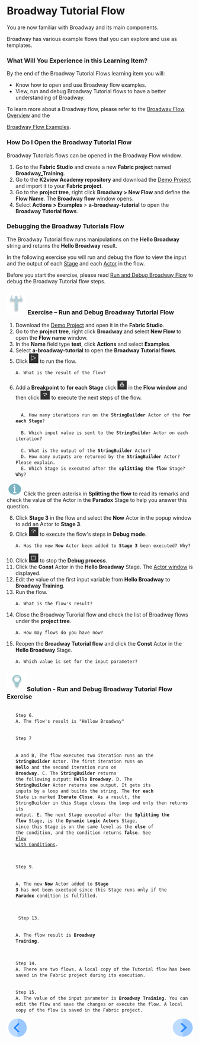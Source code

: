 # Broadway Tutorial Flow

You are now familiar with Broadway and its main components. 

Broadway has various example flows that you can explore and use as templates. 

### What Will You Experience in this Learning Item?

By the end of the Broadway Tutorial Flows learning item you will:

- Know how to open and use Broadway flow examples.
- View, run and debug Broadway Tutorial flows to have a better understanding of Broadway.

To learn more about a Broadway flow, please refer to the [Broadway Flow Overview](/articles/99_Broadway/16_broadway_flow_overview.md) and the

[Broadway Flow Examples](/articles/99_Broadway/17_tutorial_and_flow_examples.md).

### How Do I Open the Broadway Tutorial Flow  

Broadway Tutorials flows can be opened in the Broadway Flow window.

1. Go to the **Fabric Studio** and create a new **Fabric project** named **Broadway_Training**. 
2. Go to the **K2view Academy repository** and download the [Demo Project](/articles/demo_project) and import it to your **Fabric project**.
3. Go to the **project tree**, right click **Broadway > New Flow** and define the **Flow Name**. The **Broadway flow** window opens.
4. Select **Actions > Examples** > **a-broadway-tutorial** to open the **Broadway Tutorial flows**.

### Debugging the Broadway Tutorials Flow

The Broadway Tutorial flow runs manipulations on the **Hello Broadway** string and returns the **Hello Broadway** result.

In the following exercise you will run and debug the flow to view the input and the output of each [Stage](/articles/99_Broadway/19_broadway_flow_stages.md) and each [Actor](/articles/99_Broadway/03_broadway_actor.md) in the flow.


Before you start the exercise, please read [Run and Debug Broadway Flow](/articles/99_Broadway/25_broadway_flow_window_run_and_debug_flow.md) to debug the Broadway Tutorial flow steps.

###  ![](/academy/images/Exercise.png) **Exercise – Run and Debug Broadway Tutorial Flow**

1. Download the [Demo Project](/articles/demo_project) and open it in the **Fabric Studio**.
2. Go to the **project tree**, right click **Broadway** and select **New Flow** to open the **Flow name** window. 
3. In the **Name** field type **test**, click **Actions** and select **Examples**.
4. Select **a-broadway-tutorial** to open the **Broadway Tutorial flows**.
5. Click ![Run Flow](/academy/Training_Level_1/99_Broadway/images/run_flow_icon.png) to run the flow.
  <ul>
 <pre><code>A. What is the result of the flow?</code></pre>
  </ul>

6. Add a **Breakpoint** to **for each Stage** click ![Debug Play](/academy/Training_Level_1/99_Broadway/images/debug_play_icon.png) in the **Flow window** and then click ![Debug Step](/academy/Training_Level_1/99_Broadway/images/debug_step_icon.png) to execute the next steps of the flow.

<ul>
<pre><code>
  A. How many iterations run on the <strong>StringBuilder</strong> Actor of the <strong>for each Stage</strong>?<br>
  B. Which input value is sent to the <strong>StringBuilder</strong> Actor on each iteration?<br>
  C. What is the output of the <strong>StringBuilder</strong> Actor?
  D. How many outputs are returned by the <strong>StringBuilder</strong> Actor? Please explain.
  E. Which Stage is executed after the <strong>splitting the flow</strong> Stage? Why?
</code></pre>
</ul>

  ![info](/academy/images/information.png) Click the green asterisk in **Splitting the flow** to read its remarks and check the value of the Actor in the **Paradox** Stage to help you answer this question.

 8. Click **Stage 3** in the flow and select the **Now** Actor in the popup window to add an Actor to **Stage 3**.
 9. Click ![Debug Step](/academy/Training_Level_1/99_Broadway/images/debug_step_icon.png) to execute the flow's steps in **Debug mode**.

  <ul>
<pre><code>A. Has the new <strong>Now</strong> Actor been added to <strong>Stage 3</strong> been executed? Why?</code></pre>
</ul>

10. Click ![Stop Debug](/academy/Training_Level_1/99_Broadway/images/stop_debug_icon.png) to stop the **Debug process**.
11. Click the **Const** Actor in the **Hello Broadway** Stage. The [Actor window](/articles/99_Broadway/03_broadway_actor.md#actor-window) is displayed.
12. Edit the value of the first input variable from **Hello Broadway** to **Broadway Training**.
13. Run the flow.
<ul><pre><code>A. What is the flow's result?</code></pre></ul> 

14. Close the Broadway Turorial flow and check the list of Broadway flows under the **project tree**.
<ul><pre><code>A. How may flows do you have now?</code></pre></ul>

15. Reopen the **Broadway Tutorial flow** and click the **Const** Actor in the **Hello Broadway** Stage.
<ul><pre><code>A. Which value is set for the input parameter?</code></pre></ul> 


### ![](/academy/images/Solution.png)Solution - Run and Debug Broadway Tutorial Flow Exercise 

 <ul>
 <pre><code> 
Step 6.
A. The flow's result is "Hellow Broadway"</code></pre>
 </ul>

<ul>
<pre><code>
Step 7

A and B, The flow executes two iteration runs on the <strong>StringBuilder</strong> Actor. The first iteration runs on **Hello** and the second iteration runs on **Broadway**.
C. The <strong>StringBuilder</strong> returns the following output: <strong>Hello Broadway</strong>.
D. The <strong>StringBuilder</strong> Actor returns one output. It gets its inputs by a loop and builds the string. The <strong>for each</strong> State is marked <strong>Iterate Close</strong>. As a result, the StringBuilder in this Stage closes the loop and only then returns its output.
E. The next Stage executed after the <strong>Splitting the flow</strong> Stage, is the <strong>Dynamic Logic Actors</strong> Stage, since this Stage is on the same level as the <strong>else</strong> of the condition, and the condition returns <strong>false</strong>. See <a href="https://github.com/k2view-academy/K2View-Academy/blob/KB_DROP2_99_BROADWAY_Nataly/articles/99_Broadway/16_broadway_flow_overview.md#flow-with-condition">Flow with Conditions</a>.
</code></pre>
</ul>

 <ul>
<pre><code>
Step 9.

A. The new <strong>Now</strong> Actor added to <strong>Stage 3</strong> has not been exectued since this Stage runs only if the <strong>Paradox</strong> condition is fulfilled.</code></pre>
</ul>

<ul>
 <pre><code>
 Step 13.
 
A. The flow result is <strong>Broadway Training</strong>.</code></pre>
</ul> 

<ul><pre><code>
Step 14.
A. There are two flows. A local copy of the Tutorial flow has been saved in the Fabric project during its execution.</code></pre></ul>

<ul><pre><code>
Step 15.
A. The value of the input parameter is <strong>Broadway Training</strong>. You can edit the flow and save the changes or execute the flow. A local copy of the flow is saved in the Fabric project. </code></pre></ul> 

[![Previous](/articles/images/Previous.png)](/academy/Training_Level_1/99_Broadway/03_broadway_overview.md)[<img align="right" width="60" height="54" src="/articles/images/Next.png">](/academy/Training_Level_1/99_Broadway/05_create_broadway_flow.md)
